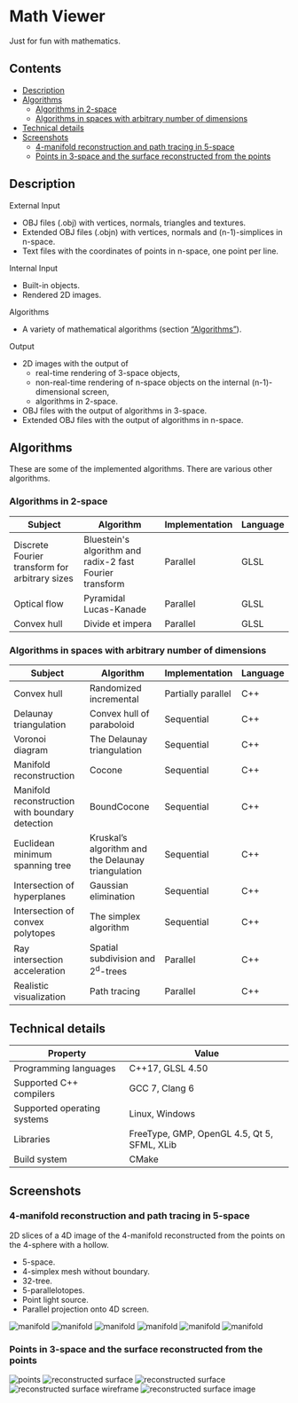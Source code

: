 # Math Viewer

Just for fun with mathematics.

## Contents

* [Description](#description)
* [Algorithms](#algorithms)
  * [Algorithms in 2-space](#algorithms-in-2-space)
  * [Algorithms in spaces with arbitrary number of dimensions](#algorithms-in-spaces-with-arbitrary-number-of-dimensions)
* [Technical details](#technical-details)
* [Screenshots](#screenshots)
  * [4-manifold reconstruction and path tracing in 5-space](#4-manifold-reconstruction-and-path-tracing-in-5-space)
  * [Points in 3-space and the surface reconstructed from the points](#points-in-3-space-and-the-surface-reconstructed-from-the-points)

## Description

External Input
* OBJ files (.obj) with vertices, normals, triangles and textures.
* Extended OBJ files (.objn) with vertices, normals and (n-1)-simplices in n-space.
* Text files with the coordinates of points in n-space, one point per line.

Internal Input
* Built-in objects.
* Rendered 2D images.

Algorithms
* A variety of mathematical algorithms (section [“Algorithms”](#algorithms)).

Output
* 2D images with the output of
  * real-time rendering of 3-space objects,
  * non-real-time rendering of n-space objects on the internal (n-1)-dimensional screen,
  * algorithms in 2-space.
* OBJ files with the output of algorithms in 3-space.
* Extended OBJ files with the output of algorithms in n-space.

## Algorithms

These are some of the implemented algorithms. There are various other algorithms.

### Algorithms in 2-space

Subject                                         | Algorithm                                                | Implementation | Language
------------------------------------------------|----------------------------------------------------------|----------------|---------
Discrete Fourier transform for arbitrary sizes  | Bluestein's algorithm and radix-2 fast Fourier transform | Parallel       | GLSL
Optical flow                                    | Pyramidal Lucas-Kanade                                   | Parallel       | GLSL
Convex hull                                     | Divide et impera                                         | Parallel       | GLSL

### Algorithms in spaces with arbitrary number of dimensions

Subject                                         | Algorithm                                          | Implementation     | Language
------------------------------------------------|----------------------------------------------------|--------------------|---------
Convex hull                                     | Randomized incremental                             | Partially parallel | C++
Delaunay triangulation                          | Convex hull of paraboloid                          | Sequential         | C++
Voronoi diagram                                 | The Delaunay triangulation                         | Sequential         | C++
Manifold reconstruction                         | Cocone                                             | Sequential         | C++
Manifold reconstruction with boundary detection | BoundCocone                                        | Sequential         | C++
Euclidean minimum spanning tree                 | Kruskal’s algorithm and the Delaunay triangulation | Sequential         | C++
Intersection of hyperplanes                     | Gaussian elimination                               | Sequential         | C++
Intersection of convex polytopes                | The simplex algorithm                              | Sequential         | C++
Ray intersection acceleration                   | Spatial subdivision and 2<sup>d</sup>-trees        | Parallel           | C++
Realistic visualization                         | Path tracing                                       | Parallel           | C++

## Technical details

Property                    | Value
----------------------------|---------------------------------------------
Programming languages       | C++17, GLSL 4.50
Supported C++ compilers     | GCC 7, Clang 6
Supported operating systems | Linux, Windows
Libraries                   | FreeType, GMP, OpenGL 4.5, Qt 5, SFML, XLib
Build system                | CMake

## Screenshots

### 4-manifold reconstruction and path tracing in 5-space

2D slices of a 4D image of the 4-manifold reconstructed from the points on the 4-sphere with a hollow.

* 5-space.
* 4-simplex mesh without boundary.
* 32-tree.
* 5-parallelotopes.
* Point light source.
* Parallel projection onto 4D screen.

![manifold](https://i.imgur.com/j1kUkGQ.png)
![manifold](https://i.imgur.com/A8hpwM7.png)
![manifold](https://i.imgur.com/rRXVL80.png)
![manifold](https://i.imgur.com/bimmCBL.png)
![manifold](https://i.imgur.com/7fEn0iy.png)
![manifold](https://i.imgur.com/m5FVGza.png)

### Points in 3-space and the surface reconstructed from the points

![points](https://i.imgur.com/TS6ct8G.png)
![reconstructed surface](https://i.imgur.com/4AU5rTu.png)
![reconstructed surface](https://i.imgur.com/wkpsz8T.png)
![reconstructed surface wireframe](https://i.imgur.com/CJ0KCcT.png)
![reconstructed surface image](https://i.imgur.com/Bczgqjw.png)
